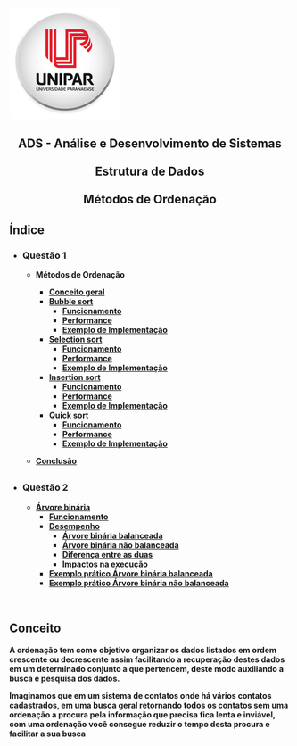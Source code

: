 ![Alt text ](/img/unipar.png "teste") 
<div align='center'><b><h2>ADS - Análise e Desenvolvimento de Sistemas
<b><br><br>Estrutura de Dados 
<br><br>Métodos de Ordenação</center></h2></div>


<h2>Índice</h2>

 - <h3>Questão 1</h3>

    - Métodos de Ordenação
	    - [Conceito geral]( #Conceito)
	    - [Bubble sort](/Methods/BubbleSort.md)
		    - [Funcionamento]()
		    - [Performance]()
		    - [Exemplo de Implementação]()
	    - [Selection sort]()
		    - [Funcionamento]()
		    - [Performance]()
		    - [Exemplo de Implementação]()
	    - [Insertion sort]()
		    - [Funcionamento]()
		    - [Performance]()
		    - [Exemplo de Implementação]()
	    - [Quick sort]()
		    - [Funcionamento]()
		    - [Performance]()
		    - [Exemplo de Implementação]()

	 - [Conclusão]()
	 ##
		 
- <h3>Questão 2</h3>

	 - [Árvore binária]()
		 - [Funcionamento]()
		 - [Desempenho ]()
			 - [Árvore binária balanceada]()
			 - [Árvore binária não balanceada]()
			 - [Diferença entre as duas]()
			 - [Impactos na execução]()
		- [Exemplo prático Árvore binária balanceada]()
		- [Exemplo prático Árvore binária não balanceada]()

<br>


 ## Conceito</div>
<p>	A ordenação tem como objetivo organizar os dados listados em ordem crescente ou decrescente assim facilitando a recuperação destes dados em um determinado conjunto a que pertencem, deste modo auxiliando a busca e pesquisa dos dados.</p>
	<p>Imaginamos que em um sistema de contatos onde há vários contatos cadastrados, em uma busca geral retornando todos os contatos sem uma ordenação a procura pela informação que precisa fica lenta e inviável, com uma ordenação você consegue reduzir o tempo desta procura e facilitar a sua busca</p>
		  

	  

<!--stackedit_data:
eyJoaXN0b3J5IjpbLTE5OTMyNDE2MjcsLTE3MDg1OTg4MjAsNz
IyNjg3OTAwLC0xNjE1NDk1MjYzLC0xNDA4NjIxMjU5LDE3NTA1
MzU3MDEsMTE4ODUwODc1OSwtMTEyODEyNjYxNSwxNDMyMzc1ND
U4LDE2NzMxMTc0NzIsLTYzNTA4ODA0NCwxNjE5MDgzMzgyLDE0
ODI1NTExMTUsMTE2ODExNjUyLDk5OTI1ODY1NSwtMzMyNDU1Mz
YzXX0=
-->